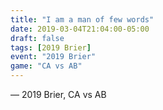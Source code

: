 ```yaml
---
title: "I am a man of few words"
date: 2019-03-04T21:04:00-05:00
draft: false
tags: [2019 Brier]
event: "2019 Brier"
game: "CA vs AB"
---
```

— 2019 Brier, CA vs AB
<!--more--> 